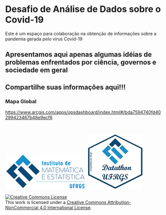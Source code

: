 # Desafio de Análise de Dados sobre o Covid-19

Este é um espaço para colaboração na obtenção de informações sobre a pandemia gerada pelo vírus Covid-19

## Apresentamos aqui apenas algumas idéias de problemas enfrentados por ciência, governos e sociedade em geral

## Compartilhe suas informações aqui!!!

### Mapa Global
https://www.arcgis.com/apps/opsdashboard/index.html#/bda7594740fd40299423467b48e9ecf6


&nbsp;

![](LogoIME.png) ![](LogoDthon.jpg)

<a rel="license" href="http://creativecommons.org/licenses/by-nc/4.0/"><img alt="Creative Commons License" style="border-width:0" src="https://i.creativecommons.org/l/by-nc/4.0/88x31.png" /></a><br />This work is licensed under a <a rel="license" href="http://creativecommons.org/licenses/by-nc/4.0/">Creative Commons Attribution-NonCommercial 4.0 International License</a>.